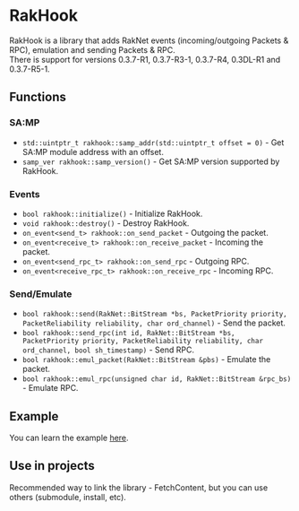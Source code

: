 # RakHook
RakHook is a library that adds RakNet events (incoming/outgoing Packets & RPC), emulation and sending Packets & RPC.  
There is support for versions 0.3.7-R1, 0.3.7-R3-1, 0.3.7-R4, 0.3DL-R1 and 0.3.7-R5-1.

## Functions

### SA:MP
- `std::uintptr_t rakhook::samp_addr(std::uintptr_t offset = 0)` - Get SA:MP module address with an offset.
- `samp_ver rakhook::samp_version()` - Get SA:MP version supported by RakHook.

### Events
- `bool rakhook::initialize()` - Initialize RakHook.
- `void rakhook::destroy()` - Destroy RakHook.
- `on_event<send_t> rakhook::on_send_packet` - Outgoing the packet.
- `on_event<receive_t> rakhook::on_receive_packet` - Incoming the packet.
- `on_event<send_rpc_t> rakhook::on_send_rpc` - Outgoing RPC.
- `on_event<receive_rpc_t> rakhook::on_receive_rpc` - Incoming RPC.

### Send/Emulate
- `bool rakhook::send(RakNet::BitStream *bs, PacketPriority priority, PacketReliability reliability, char ord_channel)` - Send the packet.
- `bool rakhook::send_rpc(int id, RakNet::BitStream *bs, PacketPriority priority, PacketReliability reliability, char ord_channel, bool sh_timestamp)` - Send RPC.
- `bool rakhook::emul_packet(RakNet::BitStream &pbs)` - Emulate the packet.
- `bool rakhook::emul_rpc(unsigned char id, RakNet::BitStream &rpc_bs)` - Emulate RPC.

## Example
You can learn the example [here](./example/).

## Use in projects
Recommended way to link the library - FetchContent, but you can use others (submodule, install, etc).